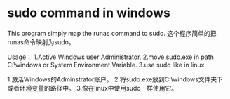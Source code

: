 # sudo command in windows
This program simply map the runas command to sudo.
这个程序简单的把runas命令映射为sudo。


Usage：
1.Active Windows user Administrator.
2.move sudo.exe in path C:\windows or System Environment Variable.
3.use sudo like in linux.

1.激活Windows的Adminstrator账户。
2.将sudo.exe放到C:\windows文件夹下或者环境变量的路径中。
3.像在linux中使用sudo一样使用它。
